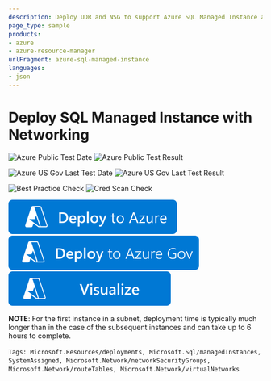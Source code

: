 ```yaml
---
description: Deploy UDR and NSG to support Azure SQL Managed Instance and deploy the Managed Instance 
page_type: sample
products:
- azure
- azure-resource-manager
urlFragment: azure-sql-managed-instance
languages:
- json
---
```

# Deploy SQL Managed Instance with Networking

![Azure Public Test Date](https://azurequickstartsservice.blob.core.windows.net/badges/demos/azure-sql-managed-instance/PublicLastTestDate.svg)
![Azure Public Test Result](https://azurequickstartsservice.blob.core.windows.net/badges/demos/azure-sql-managed-instance/PublicDeployment.svg)

![Azure US Gov Last Test Date](https://azurequickstartsservice.blob.core.windows.net/badges/demos/azure-sql-managed-instance/FairfaxLastTestDate.svg)
![Azure US Gov Last Test Result](https://azurequickstartsservice.blob.core.windows.net/badges/demos/azure-sql-managed-instance/FairfaxDeployment.svg)

![Best Practice Check](https://azurequickstartsservice.blob.core.windows.net/badges/demos/azure-sql-managed-instance/BestPracticeResult.svg)
![Cred Scan Check](https://azurequickstartsservice.blob.core.windows.net/badges/demos/azure-sql-managed-instance/CredScanResult.svg)

[![Deploy To Azure](https://raw.githubusercontent.com/Azure/azure-quickstart-templates/master/1-CONTRIBUTION-GUIDE/images/deploytoazure.svg?sanitize=true)](https://portal.azure.com/#create/Microsoft.Template/uri/https%3A%2F%2Fraw.githubusercontent.com%2FAzure%2Fazure-quickstart-templates%2Fmaster%2Fdemos%2Fazure-sql-managed-instance%2Fazuredeploy.json)  [![Deploy To Azure US Gov](https://raw.githubusercontent.com/Azure/azure-quickstart-templates/master/1-CONTRIBUTION-GUIDE/images/deploytoazuregov.svg?sanitize=true)](https://portal.azure.us/#create/Microsoft.Template/uri/https%3A%2F%2Fraw.githubusercontent.com%2FAzure%2Fazure-quickstart-templates%2Fmaster%2Fdemos%2Fazure-sql-managed-instance%2Fazuredeploy.json)  [![Visualize](https://raw.githubusercontent.com/Azure/azure-quickstart-templates/master/1-CONTRIBUTION-GUIDE/images/visualizebutton.svg?sanitize=true)](http://armviz.io/#/?load=https%3A%2F%2Fraw.githubusercontent.com%2FAzure%2Fazure-quickstart-templates%2Fmaster%2Fdemos%2Fazure-sql-managed-instance%2Fazuredeploy.json)

**NOTE**: For the first instance in a subnet, deployment time is typically much longer than in the case of the subsequent instances and can take up to 6 hours to complete.

`Tags: Microsoft.Resources/deployments, Microsoft.Sql/managedInstances, SystemAssigned, Microsoft.Network/networkSecurityGroups, Microsoft.Network/routeTables, Microsoft.Network/virtualNetworks`
